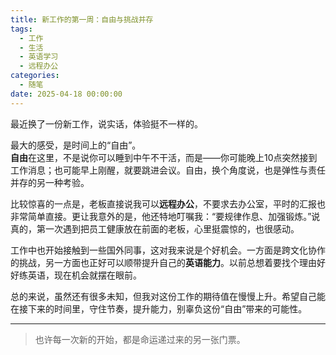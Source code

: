 ```yaml
---
title: 新工作的第一周：自由与挑战并存
tags:
  - 工作
  - 生活
  - 英语学习
  - 远程办公
categories:
  - 随笔
date: 2025-04-18 00:00:00
---
```



最近换了一份新工作，说实话，体验挺不一样的。

最大的感受，是时间上的“自由”。  
**自由**在这里，不是说你可以睡到中午不干活，而是——你可能晚上10点突然接到工作消息；也可能早上刚醒，就要跳进会议。自由，换个角度说，也是弹性与责任并存的另一种考验。

比较惊喜的一点是，老板直接说我可以**远程办公**，不要求去办公室，平时的汇报也非常简单直接。更让我意外的是，他还特地叮嘱我：“要规律作息、加强锻炼。”说真的，第一次遇到把员工健康放在前面的老板，心里挺震惊的，也很感动。

工作中也开始接触到一些国外同事，这对我来说是个好机会。一方面是跨文化协作的挑战，另一方面也正好可以顺带提升自己的**英语能力**。以前总想着要找个理由好好练英语，现在机会就摆在眼前。

总的来说，虽然还有很多未知，但我对这份工作的期待值在慢慢上升。希望自己能在接下来的时间里，守住节奏，提升能力，别辜负这份“自由”带来的可能性。

---

> 也许每一次新的开始，都是命运递过来的另一张门票。
